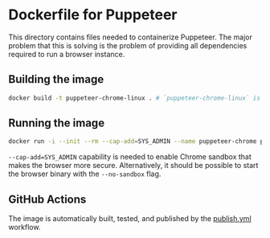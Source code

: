 # Dockerfile for Puppeteer

This directory contains files needed to containerize Puppeteer. The major problem
that this is solving is the problem of providing all dependencies required to run a
browser instance.

## Building the image

```sh
docker build -t puppeteer-chrome-linux . # `puppeteer-chrome-linux` is the name of the image.
```

## Running the image

```sh
docker run -i --init --rm --cap-add=SYS_ADMIN --name puppeteer-chrome puppeteer-chrome-linux node -e "`cat test.js`"
```

`--cap-add=SYS_ADMIN` capability is needed to enable Chrome sandbox that makes the browser more secure. Alternatively, it should be possible to start the browser binary with the `--no-sandbox` flag.

## GitHub Actions

The image is automatically built, tested, and published by the [publish.yml](https://github.com/puppeteer/puppeteer/blob/main/.github/workflows/publish.yml) workflow.
